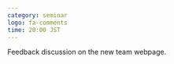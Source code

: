 ```yaml
---
category: seminar
logo: fa-comments
time: 20:00 JST 
---
```


Feedback discussion on the new team webpage.
